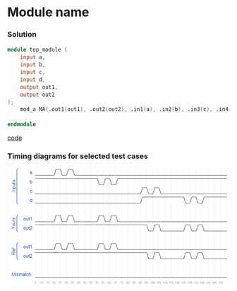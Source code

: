 # Module name
### Solution
```Verilog
module top_module ( 
    input a, 
    input b, 
    input c,
    input d,
    output out1,
    output out2
);
    mod_a MA(.out1(out1), .out2(out2), .in1(a), .in2(b), .in3(c), .in4(d));

endmodule
```
[code](./22.v)

### Timing diagrams for selected test cases
![result](./result.png)
